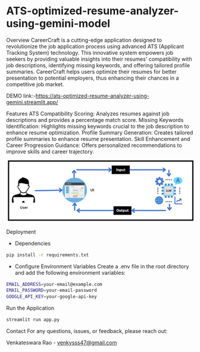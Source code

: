 # ATS-optimized-resume-analyzer-using-gemini-model

Overview
CareerCraft is a cutting-edge application designed to revolutionize the job application process using advanced ATS (Applicant Tracking System) technology. This innovative system empowers job seekers by providing valuable insights into their resumes' compatibility with job descriptions, identifying missing keywords, and offering tailored profile summaries. CareerCraft helps users optimize their resumes for better presentation to potential employers, thus enhancing their chances in a competitive job market.

DEMO link:-https://ats-optimized-resume-analyzer-using-gemini.streamlit.app/

Features
ATS Compatibility Scoring: Analyzes resumes against job descriptions and provides a percentage match score.
Missing Keywords Identification: Highlights missing keywords crucial to the job description to enhance resume optimization.
Profile Summary Generation: Creates tailored profile summaries to enhance resume presentation.
Skill Enhancement and Career Progression Guidance: Offers personalized recommendations to improve skills and career trajectory.

![alt text](architceture.png)  


Deployment 

- Dependencies

```sh
pip install -r requirements.txt
```

- Configure Environment Variables
Create a .env file in the root directory and add the following environment variables:
```sh
EMAIL_ADDRESS=your-email@example.com
EMAIL_PASSWORD=your-email-password
GOOGLE_API_KEY=your-google-api-key
```

Run the Application
```sh
streamlit run app.py
```

Contact
For any questions, issues, or feedback, please reach out:

Venkateswara Rao - venkysss47@gmail.com
